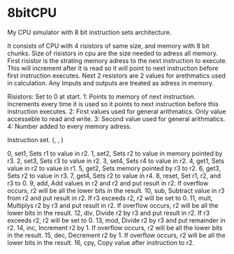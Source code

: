8bitCPU
=======

My CPU simulator with 8 bit instruction sets architecture.

It consists of CPU with 4 risistors of same size, and memory with 8 bit chunks.
Size of risistors in cpu are the size needed to adress all memory. 
First risistor is the strating memory adress to the next instruction to execute. 
This will increment after it is read so it will point to next instruction before first instruction executes. 
Next 2 resistors are 2 values for arethmatics used in calculation. Any Imputs and outputs are treated as adress in memory.

Risistors: Set to 0 at start.
1: Points to memory of next instruction. Increments every time it is used so it points to next instruction before this instruction executes.
2: First values used for general arithmatics. Only value accesseble to read and write.
3: Second value used for general arithmatics.
4: Number added to every memory adress.


Instruction set. (<number>, <assembly>, <description>)

0, set1, Sets r1 to value in r2.
1, set2, Sets r2 to value in memory pointed by r3.
2, set3, Sets r3 to value in r2.
3, set4, Sets r4 to value in r2.
4, get1, Sets value in r2 to value in r1.
5, get2, Sets memory pointed by r3 to r2.
6, get3, Sets r2 to value in r3.
7, get4, Sets r2 to value in r4.
8, reset, Set r1, r2, and r3 to 0.
9, add, Add values in r2 and r2 and put result in r2. If overflow occurs, r2 will be all the lower bits in the result.
10, sub, Subtract value in r3 from r2 and put result in r2. If r3 exceeds r2, r2 will be set to 0. 
11, mult, Multiplys r2 by r3 and put result in r2. If overflow occurs, r2 will be all the lower bits in the result.
12, div, Divide r2 by r3 and put result in r2. If r3 exceeds r2, r2 will be set to 0.
13, mod,  Divide r2 by r3 and put remainder in r2.
14, inc, Increment r2 by 1. If overflow occurs, r2 will be all the lower bits in the result.
15, dec, Decrement r2 by 1. If overflow occurs, r2 will be all the lower bits in the result.
16, cpy<value>, Copy value after instruction to r2.


